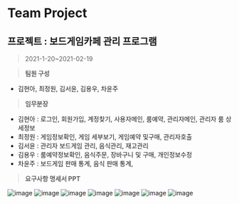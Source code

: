 # **Team Project**

## **프로젝트 : 보드게임카페 관리 프로그램**

> 2021-1-20~2021-02-19


> **팀원 구성**

- 김현아, 최정원, 김서윤, 김용우, 차윤주


> **임무분장**

- 김현아 : 로그인, 회원가입, 계정찾기, 사용자메인, 룸예약, 관리자메인, 관리자 룸 상세정보
- 최정원 : 게임정보확인, 게임 세부보기, 게임예약 및구매, 관리자호출
- 김서윤 : 관리자 보드게임 관리, 음식관리, 재고관리
- 김용우 : 룸예약정보확인, 음식주문, 장바구니 및 구매, 개인정보수정
- 차윤주 : 보드게임 판매 통계, 음식 판매 통계,


> **요구사항 명세서 PPT**

![image](https://user-images.githubusercontent.com/75498138/121270925-91016180-c8fd-11eb-95dc-b48ddb59947e.png)
![image](https://user-images.githubusercontent.com/75498138/121270944-9a8ac980-c8fd-11eb-9a26-8ad54110b9a6.png)
![image](https://user-images.githubusercontent.com/75498138/121270959-a24a6e00-c8fd-11eb-86aa-6e0923ff2372.png)
![image](https://user-images.githubusercontent.com/75498138/121270968-a7a7b880-c8fd-11eb-9949-14800350dd6d.png)
![image](https://user-images.githubusercontent.com/75498138/121270973-ab3b3f80-c8fd-11eb-83d8-917ebb1b8ff3.png)
![image](https://user-images.githubusercontent.com/75498138/121270991-b2624d80-c8fd-11eb-9579-02d4467e3116.png)
![image](https://user-images.githubusercontent.com/75498138/121271003-b7270180-c8fd-11eb-8e4e-ec8de6ce4231.png)
